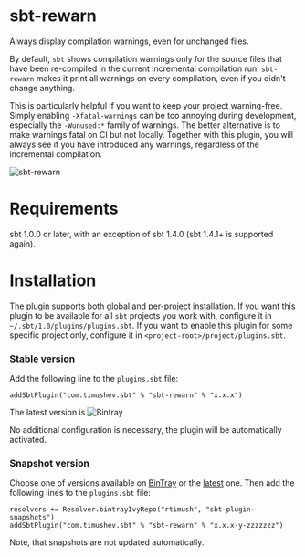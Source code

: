 sbt-rewarn
==================
Always display compilation warnings, even for unchanged files.

By default, `sbt` shows compilation warnings only for the source files that have been re-compiled in the current incremental compilation run. `sbt-rewarn` makes it print all warnings on every compilation, even if you didn't change anything.

This is particularly helpful if you want to keep your project warning-free. Simply enabling `-Xfatal-warnings` can be too annoying during development, especially the `-Wunused:*` family of warnings. The better alternative is to make warnings fatal on CI but not locally. Together with this plugin, you will always see if you have introduced any warnings, regardless of the incremental compilation.

![sbt-rewarn](https://user-images.githubusercontent.com/831307/88443498-d49fc980-ce18-11ea-8154-8245ceb309c1.png)

Requirements
==============
sbt 1.0.0 or later, with an exception of sbt 1.4.0 (sbt 1.4.1+ is supported again).

Installation
============

The plugin supports both global and per-project installation. 
If you want this plugin to be available for all `sbt` projects you work with, configure it in `~/.sbt/1.0/plugins/plugins.sbt`.
If you want to enable this plugin for some specific project only, configure it in `<project-root>/project/plugins.sbt`.

### Stable version
Add the following line to the `plugins.sbt` file:

```
addSbtPlugin("com.timushev.sbt" % "sbt-rewarn" % "x.x.x")
```

The latest version is ![Bintray](https://img.shields.io/bintray/v/rtimush/sbt-plugins/sbt-rewarn?color=blue&label=sbt-rewarn&style=plastic)

No additional configuration is necessary, the plugin will be automatically activated.

### Snapshot version
Choose one of versions available on [BinTray](https://bintray.com/rtimush/sbt-plugin-snapshots/sbt-rewarn/view)
or the [latest](https://bintray.com/rtimush/sbt-plugin-snapshots/sbt-rewarn/_latestVersion) one. Then add the following lines to the `plugins.sbt` file:

```
resolvers += Resolver.bintrayIvyRepo("rtimush", "sbt-plugin-snapshots")
addSbtPlugin("com.timushev.sbt" % "sbt-rewarn" % "x.x.x-y-zzzzzzz")
```

Note, that snapshots are not updated automatically.
